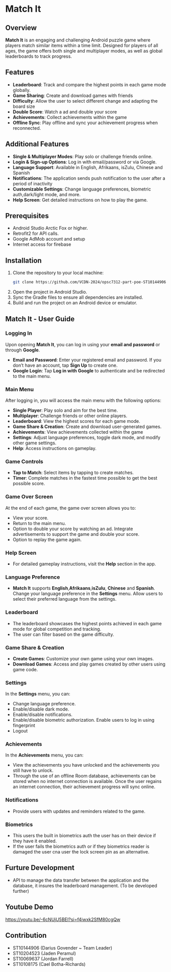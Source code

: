 # Match It

## Overview
**Match It** is an engaging and challenging Android puzzle game where players match similar items within a time limit. Designed for players of all ages, the game offers both single and multiplayer modes, as well as global leaderboards to track progress.

## Features
- **Leaderboard**: Track and compare the highest points in each game mode globally.
- **Game Sharing**: Create and download games with friends
- **Difficulty**: Allow the user to select different change and adapting the board size
- **Double Score**: Watch a ad and double your score
- **Achievements**: Collect achievements within the game
- **Offline Sync**: Play offline and sync your achievement progress when reconnected.

## Additional Features
- **Single & Multiplayer Modes**: Play solo or challenge friends online.
- **Login & Sign-up Options**: Log in with email/password or via Google.
- **Language Support**: Available in English, Afrikaans, isZulu, Chinese and Spanish
- **Notifications**: The application sends push notification to the user after a period of inactivity
- **Customizable Settings**: Change language preferences, biometric auth,dark/light mode, and more.
- **Help Screen**: Get detailed instructions on how to play the game.


## Prerequisites
- Android Studio Arctic Fox or higher.
- Retrofit2 for API calls.
- Google AdMob account and setup
- Internet access for firebase

## Installation
1. Clone the repository to your local machine:
   ```bash
   git clone https://github.com/VCDN-2024/opsc7312-part-poe-ST10144906.git
2. Open the project in Android Studio.
3. Sync the Gradle files to ensure all dependencies are installed.
4. Build and run the project on an Android device or emulator.
   
## Match It - User Guide

### Logging In
Upon opening **Match It**, you can log in using your **email and password** or through **Google**.

   - **Email and Password**: Enter your registered email and password. If you don’t have an account, tap **Sign Up** to create one.
   - **Google Login**: Tap **Log in with Google** to authenticate and be redirected to the main menu.

### Main Menu
After logging in, you will access the main menu with the following options:

   - **Single Player**: Play solo and aim for the best time.
  - **Multiplayer**: Challenge friends or other online players.
  - **Leaderboard**: View the highest scores for each game mode.
  - **Game Share & Creation**: Create and download user-generated games.
  - **Achievements**: View achievements collected within the game
  - **Settings**: Adjust language preferences, toggle dark mode, and modify other game settings.
  - **Help**: Access instructions on gameplay.

### Game Controls
   - **Tap to Match**: Select items by tapping to create matches.
   - **Timer**: Complete matches in the fastest time possible to get the best possible score.

### Game Over Screen
At the end of each game, the game over screen allows you to:
   - View your score.
  - Return to the main menu.
  - Option to double your score by watching an ad. Integrate advertisements to support the game and double your score.
  - Option to replay the game again.

### Help Screen
   - For detailed gameplay instructions, visit the **Help** section in the app.

### Language Preference
   - **Match It** supports **English**,**Afrikaans**,**isZulu**, **Chinese** and **Spanish**. Change your language preference in the **Settings** menu. Allow users to select their preferred language from the settings.

### Leaderboard
   - The leaderboard showcases the highest points achieved in each game mode for global competition and tracking.
   - The user can filter based on the game difficulty.


### Game Share & Creation
   - **Create Games**: Customize your own game using your own images.
   - **Download Games**: Access and play games created by other users using game code.

### Settings
In the **Settings** menu, you can:
   - Change language preference.
   - Enable/disable dark mode.
   - Enable/disable notifications.
   - Enable/disable biometric authorization. Enable users to log in using fingerprint
   - Logout

### Achievements
In the **Achievements** menu, you can:
   - View the achievements you have unlocked and the achievements you still have to unlock.
   - Through the use of an offline Room database, achievements can be stored when no internet connection is available. Once the user regains an internet connection, their achievement progress will sync online.

### Notifications
   - Provide users with updates and reminders related to the game.

### Biometrics 
   - This users the built in biometrics auth the user has on their device if they have it enabled.
  - If the user fails the biometrics auth or if they biometrics reader is damaged the user cna user the lock screen pin as an alternative.

## Furture Development
- API to manage the data transfer between the application and the database, it insures the leaderboard management. (To be developed further) 

## Youtube Demo 
https://youtu.be/-6cNUjU5BEI?si=f4iwxk2SfM80cgQw

## Contribution
- ST10144906 (Darius Govender ~ Team Leader)
- ST10204523 (Jaden Peramul)
- ST10069637 (Jordan Farrell)
- ST10108175 (Cael Botha-Richards) 






